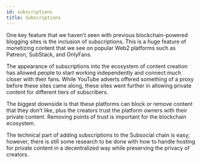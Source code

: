 ```yaml
---
id: subscriptions
title: Subscriptions
---
```


One key feature that we haven’t seen with previous blockchain-powered blogging sites is the
inclusion of subscriptions. This is a huge feature of monetizing content that we see on popular
Web2 platforms such as Patreon, SubStack, and OnlyFans.

The appearance of subscriptions into the ecosystem of content creation has allowed people to
start working independently and connect much closer with their fans. While YouTube adverts
offered something of a proxy before these sites came along, these sites went further in allowing
private content for different tiers of subscribers.

The biggest downside is that these platforms can block or remove content that they don’t like,
plus the creators trust the platform owners with their private content. 
Removing points of trust is important for the blockchain ecosystem.

The technical part of adding subscriptions to the Subsocial chain is easy; however, there is still
some research to be done with how to handle hosting for private content in a decentralized way
while preserving the privacy of creators.

